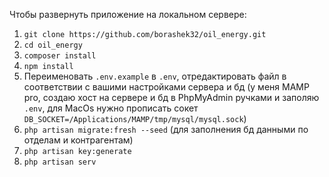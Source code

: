 Чтобы развернуть приложение на локальном сервере:

1. `git clone https://github.com/borashek32/oil_energy.git` 
2. `cd oil_energy`
3. `composer install`
4. `npm install`
5. Переименовать `.env.example` в `.env`, отредактировать файл в соответствии с вашими настройками сервера и бд (у меня MAMP pro, создаю хост на сервере и бд в PhpMyAdmin ручками и заполяю `.env`, для MacOs нужно прописать сокет `DB_SOCKET=/Applications/MAMP/tmp/mysql/mysql.sock`)
6. `php artisan migrate:fresh --seed` (для заполнения бд данными по отделам и контрагентам)
7. `php artisan key:generate`
8. `php artisan serv`
